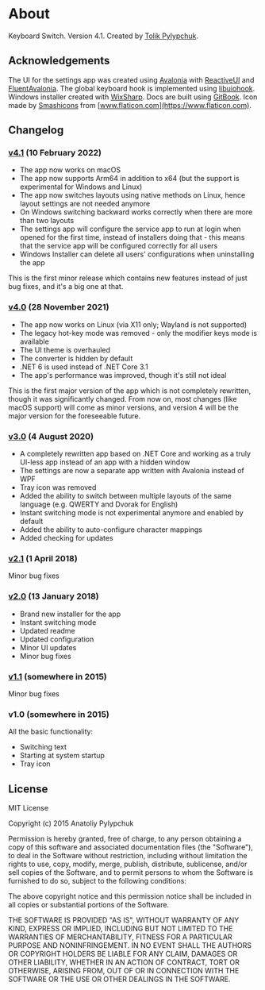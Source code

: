 # About

Keyboard Switch. Version 4.1. Created by [Tolik Pylypchuk](https://github.com/TolikPylypchuk).

## Acknowledgements

The UI for the settings app was created using [Avalonia](https://avaloniaui.net) with [ReactiveUI](https://www.reactiveui.net) and [FluentAvalonia](https://github.com/amwx/FluentAvalonia). The global keyboard hook is implemented using [libuiohook](https://github.com/kwhat/libuiohook). Windows installer created with [WixSharp](https://github.com/oleg-shilo/wixsharp). Docs are built using [GitBook](https://www.gitbook.com). Icon made by [Smashicons](https://smashicons.com) from [www.flaticon.com](https://www.flaticon.com).

## Changelog

### [v4.1](https://github.com/TolikPylypchuk/KeyboardSwitch/releases/tag/v4.1) (10 February 2022)

* The app now works on macOS
* The app now supports Arm64 in addition to x64 (but the support is experimental for Windows and Linux)
* The app now switches layouts using native methods on Linux, hence layout settings are not needed anymore
* On Windows switching backward works correctly when there are more than two layouts
* The settings app will configure the service app to run at login when opened for the first time, instead of installers doing that - this means that the service app will be configured correctly for all users
* Windows Installer can delete all users' configurations when uninstalling the app

This is the first minor release which contains new features instead of just bug fixes, and it's a big one at that.

### [v4.0](https://github.com/TolikPylypchuk/KeyboardSwitch/releases/tag/v4.0) (28 November 2021)

* The app now works on Linux (via X11 only; Wayland is not supported)
* The legacy hot-key mode was removed - only the modifier keys mode is available
* The UI theme is overhauled
* The converter is hidden by default
* .NET 6 is used instead of .NET Core 3.1
* The app's performance was improved, though it's still not ideal

This is the first major version of the app which is not completely rewritten, though it was significantly changed. From now on, most changes (like macOS support) will come as minor versions, and version 4 will be the major version for the foreseeable future.

### [v3.0](https://github.com/TolikPylypchuk/KeyboardSwitch/releases/tag/v3.0) (4 August 2020)

* A completely rewritten app based on .NET Core and working as a truly UI-less app instead of an app with a hidden window
* The settings are now a separate app written with Avalonia instead of WPF
* Tray icon was removed
* Added the ability to switch between multiple layouts of the same language (e.g. QWERTY and Dvorak for English)
* Instant switching mode is not experimental anymore and enabled by default
* Added the ability to auto-configure character mappings
* Added checking for updates

### [v2.1](https://github.com/TolikPylypchuk/KeyboardSwitch/releases/tag/v2.1) (1 April 2018)

Minor bug fixes

### [v2.0](https://github.com/TolikPylypchuk/KeyboardSwitch/releases/tag/v2.0) (13 January 2018)

* Brand new installer for the app
* Instant switching mode
* Updated readme
* Updated configuration
* Minor UI updates
* Minor bug fixes

### [v1.1](https://github.com/TolikPylypchuk/KeyboardSwitch/releases/tag/v1.1) (somewhere in 2015)

Minor bug fixes

### v1.0 (somewhere in 2015)

All the basic functionality:

* Switching text
* Starting at system startup
* Tray icon

## License

MIT License

Copyright (c) 2015 Anatoliy Pylypchuk

Permission is hereby granted, free of charge, to any person obtaining a copy of this software and associated documentation files (the "Software"), to deal in the Software without restriction, including without limitation the rights to use, copy, modify, merge, publish, distribute, sublicense, and/or sell copies of the Software, and to permit persons to whom the Software is furnished to do so, subject to the following conditions:

The above copyright notice and this permission notice shall be included in all copies or substantial portions of the Software.

THE SOFTWARE IS PROVIDED "AS IS", WITHOUT WARRANTY OF ANY KIND, EXPRESS OR IMPLIED, INCLUDING BUT NOT LIMITED TO THE WARRANTIES OF MERCHANTABILITY, FITNESS FOR A PARTICULAR PURPOSE AND NONINFRINGEMENT. IN NO EVENT SHALL THE AUTHORS OR COPYRIGHT HOLDERS BE LIABLE FOR ANY CLAIM, DAMAGES OR OTHER LIABILITY, WHETHER IN AN ACTION OF CONTRACT, TORT OR OTHERWISE, ARISING FROM, OUT OF OR IN CONNECTION WITH THE SOFTWARE OR THE USE OR OTHER DEALINGS IN THE SOFTWARE.
